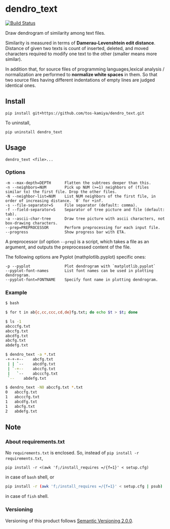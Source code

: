 dendro_text
===========

[![Build Status](https://travis-ci.org/tos-kamiya/dendro_text.svg?branch=master)](https://travis-ci.org/tos-kamiya/dendro_text)

Draw dendrogram of similarity among text files.

Similarity is measured in terms of **Damerau-Levenshtein edit distance**.
Distance of given two texts is count of inserted, deleted, and moved characters
required to modify one text to the other (smaller means more similar).

In addition that, for source files of programming languages,lexical analysis / 
normalization are performed to **normalize white spaces** in them.
So that two source files having different indentations of empty lines are 
judged identical ones.
 
## Install

```
pip install git+https://github.com/tos-kamiya/dendro_text.git
```

To uninstall,

```
pip uninstall dendro_text
```

## Usage

```
dendro_text <file>...
```

### Options

```
-m --max-depth=DEPTH      Flatten the subtrees deeper than this.
-n --neighbors=NUM        Pick up NUM (>=1) neighbors of (files similar to) the first file. Drop the other files.
-N --neighbor-list=NUM    List NUM neighbors of the first file, in order of increasing distance. `0` for +inf.
-s --file-separator=S     File separator (default: comma).
-f --field-separator=S    Separator of tree picture and file (default: tab).
-a --ascii-char-tree      Draw tree picture with ascii characters, not box-drawing characters.
--prep=PREPROCESSOR       Perform preprocessing for each input file. 
--progress                Show progress bar with ETA.
```

A preprocessor (of option `--prep`) is a script, which takes a file as an argument, and outputs the preprocessed content of the file.

The following options are Pyplot (mathplotlib.pyplot) specific ones:

```
-p --pyplot               Plot dendrogram with `matplotlib.pyplot`
--pyplot-font-names       List font names can be used in plotting dendrogram.
--pyplot-font=FONTNAME    Specify font name in plotting dendrogram.
```

### Example

```sh
$ bash

$ for t in ab{c,cc,ccc,cd,de}fg.txt; do echo $t > $t; done

$ ls -1
abcccfg.txt
abccfg.txt
abcdfg.txt
abcfg.txt
abdefg.txt

$ dendro_text -a *.txt
-+-+-+-- 	abcfg.txt
 | | `-- 	abcdfg.txt
 | `-+-- 	abccfg.txt
 |   `-- 	abcccfg.txt
 `-- 	abdefg.txt

$ dendro_text -N0 abccfg.txt *.txt
0	abccfg.txt
1	abcccfg.txt
1	abcdfg.txt
1	abcfg.txt
2	abdefg.txt
```

## Note

### About requirements.txt

No `requirements.txt` is enclosed. So, instead of `pip install -r requirements.txt`,

```
pip install -r <(awk 'f;/install_requires =/{f=1}' < setup.cfg)
```

in case of `bash` shell, or

```sh
pip install -r (awk 'f;/install_requires =/{f=1}' < setup.cfg | psub)
```

in case of `fish` shell.

### Versioning

Versioning of this product follows [Semantic Versioning 2.0.0](https://semver.org/).
